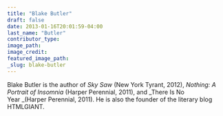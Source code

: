 ```yaml
---
title: "Blake Butler"
draft: false
date: 2013-01-16T20:01:59-04:00
last_name: "Butler"
contributor_type:
image_path:
image_credit:
featured_image_path:
_slug: blake-butler
---
```


Blake Butler is the author of _Sky Saw_ (New York Tyrant, 2012), _Nothing: A Portrait of Insomnia_ (Harper Perennial, 2011), and _There Is No Year _(Harper Perennial, 2011). He is also the founder of the literary blog HTMLGIANT. 

